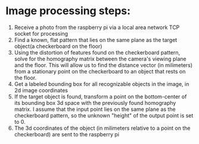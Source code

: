 # Image processing steps:

1. Receive a photo from the raspberry pi via a local area network TCP socket for processing
2. Find a known, flat pattern that lies on the same plane as the target object(a checkerboard on the floor)
3. Using the distortion of features found on the checkerboard pattern, solve for the homography matrix between the camera's viewing plane and the floor. This will allow us to find the distance vector (in milimeters) from a stationary point on the checkerboard to an object that rests on the floor.
4. Get a labeled bounding box for all recognizable objects in the image, in 2d image coordinates
5. If the target object is found, transform a point on the bottom-center of its bounding box 3d space with the previously found homography matrix. I assume that the input point lies on the same plane as the checkerboard pattern, so the unknown "height" of the output point is set to 0.
6. The 3d coordinates of the object (in milimeters relative to a point on the checkerboard) are sent to the raspberry pi